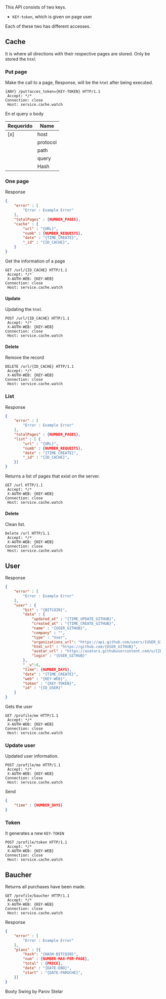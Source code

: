 This API consists of two keys.

* `KEY-token`, which is given on page user

Each of these two has different accesses.

## Cache

It is where all directions with their respective pages are stored. Only be stored the `html`

### Put page

Make the call to a page, Response, will be the `html` after being executed.

```console
{ANY} /put?acces_token={KEY-TOKEN} HTTP/1.1
 Accept: */* 
Connection: close
 Host: service.cache.watch
```

En el query o body

| Requerido | Name         |
|-----------| ------------ |
| [x]       | host         |
|           | protocol     |
|           | path         |
|           | query        |
|           | Hash         |

### One page

Response

```JSON
{
	"error" : [
		"Error : Example Error"
	],
	"totalPages" : {NUMBER_PAGES},
	"cache" : {
		"url" : "{URL}",
		"numb" : {NUMBER_REQUESTS},
		"date" : "{TIME_CREATE}",
		"_id" : "{ID_CACHE}",
	}
}
```
Get the information of a page
```console
GET /url/{ID_CACHE} HTTP/1.1
 Accept: */* 
 X-AUTH-WEB: {KEY-WEB}
Connection: close
 Host: service.cache.watch
```

#### Update

Updating the `html`

```console
POST /url/{ID_CACHE} HTTP/1.1
 Accept: */* 
 X-AUTH-WEB: {KEY-WEB}
Connection: close
 Host: service.cache.watch
```

#### Delete

Remove the record

```console
DELETE /url/{ID_CACHE} HTTP/1.1
 Accept: */* 
 X-AUTH-WEB: {KEY-WEB}
Connection: close
 Host: service.cache.watch
```

### List

Response

```JSON
{
	"error" : [
		"Error : Example Error"
	],
	"totalPages" : {NUMBER_PAGES},
	"list" : [ {
		"url" : "{URL}",
		"numb" : {NUMBER_REQUESTS},
		"date" : "{TIME_CREATE}",
		"_id" : "{ID_CACHE}",
	}]
}
```
Returns a list of pages that exist on the server.

```console
GET /url HTTP/1.1
 Accept: */* 
 X-AUTH-WEB: {KEY-WEB}
Connection: close
 Host: service.cache.watch
```


#### Delete

Clean list.

```console
Delete /url HTTP/1.1
 Accept: */* 
 X-AUTH-WEB: {KEY-WEB}
Connection: close
 Host: service.cache.watch
```

## User

Response

```JSON
{
	"error" : [
		"Error : Example Error"
	],
	"user" : {
		"bit" : "{BITCOIN}",
		"data" : {
			"updated_at" : "{TIME_UPDATE_GITHUB}",
			"created_at" : "{TIME_CREATE_GITHUB}",
			"name" : "{USER_GITHUB}",
			"company" : "",
			"type" : "User",
			"organizations_url": "https://api.github.com/users/{USER_GITHUB}/orgs",
			"html_url" : "https://github.com/{USER_GITHUB}",
			"avatar_url" : "https://avatars.githubusercontent.com/u/{ID_GITHUB}?v=3",
			"login" : "{USER_GITHUB}"
		},
		"__v":0,
		"time": {NUMBER_DAYS},
		"date" : "{TIME_CREATE}",
		"web" : "{KEY-WEB}",
		"token" : "{KEY-TOKEN}",
		"id" : "{ID_USER}"
	}
}
```
Gets the user

```console
GET /profile/me HTTP/1.1
 Accept: */* 
 X-AUTH-WEB: {KEY-WEB}
Connection: close
 Host: service.cache.watch
```

### Update user

Updated user information.

```console
POST /profile/me HTTP/1.1
 Accept: */* 
 X-AUTH-WEB: {KEY-WEB}
Connection: close
 Host: service.cache.watch
```

Send 

```JSON
{
	"time" : {NUMBER_DAYS}
}
```
### Token

It generates a new `KEY-TOKEN`

```console
POST /profile/token HTTP/1.1
 Accept: */* 
 X-AUTH-WEB: {KEY-WEB}
Connection: close
 Host: service.cache.watch
```

## Baucher

Returns all purchases have been made.

```console
GET /profile/baucher HTTP/1.1
 Accept: */* 
 X-AUTH-WEB: {KEY-WEB}
Connection: close
 Host: service.cache.watch
```

Response

```JSON
{
	"error" : [
		"Error : Example Error"
	],
	"plans" : [{
		"hash": "{HASH-BITCOIN}",
		"num" : {NUMBER-MAX-PER-PAGE},
		"total" : {PRICE},
		"date" : "{DATE-END}",
		"start" : "{DATE-PAROCHE}",
	}]
}
```

Booty Swing by Parov Stelar